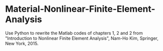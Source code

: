 # Material-Nonlinear-Finite-Element-Analysis
Use Python to rewrite the Matlab codes of chapters 1, 2 and 2 from "Introduction to Nonlinear Finite Element Analysis", Nam-Ho Kim, Springer, New York, 2015. 
